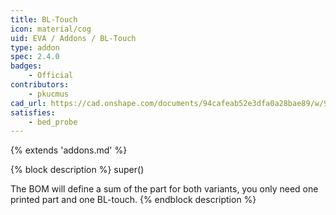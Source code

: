 ```yaml
---
title: BL-Touch
icon: material/cog
uid: EVA / Addons / BL-Touch
type: addon
spec: 2.4.0
badges:
    - Official
contributors: 
    - pkucmus
cad_url: https://cad.onshape.com/documents/94cafeab52e3dfa0a28bae89/w/99794094315556b24b5664ec/e/ed4f57f4d940248460729f6f
satisfies:
    - bed_probe
---
```


{% extends 'addons.md' %}


{% block description %}
super()

The BOM will define a sum of the part for both variants, you only need one printed part and one BL-touch.
{% endblock description %}
